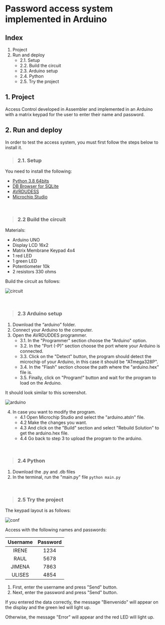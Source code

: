 # Password access system implemented in Arduino
## Index
1. Project
2. Run and deploy
   - 2.1. Setup
   - 2.2. Build the circuit
   - 2.3. Arduino setup
   - 2.4. Python
   - 2.5. Try the project 


## 1. Project 
Access Control developed in Assembler and implemented in an Arduino with a matrix keypad for the user to enter their name and password.

## 2. Run and deploy
In order to test the access system, you must first follow the steps below to install it.

> ### 2.1. Setup
You need to install the following:
* [Python 3.8 64bits](https://www.python.org/downloads/)
* [DB Browser for SQLite](https://sqlitebrowser.org/dl/)
* [AVRDUDESS](https://github.com/IreneLopezM/Password-access-system-implemented-in-Arduino/raw/main/setup-AVRDUDESS-2.4.exe)
* [Microchip Studio](https://www.microchip.com/en-us/tools-resources/develop/microchip-studio#Downloads)

<br>

> ### 2.2 Build the circuit
Materials:
* Arduino UNO
* Display LCD 16x2
* Matrix Membrane Keypad 4x4
* 1 red LED
* 1 green LED
* Potentiometer 10k
* 2 resistors 330 ohms 

Build the circuit as follows:

![circuit](https://user-images.githubusercontent.com/107958147/221370532-595e8fca-23ef-4cf1-a3ca-a7515763cca8.JPG)

<br>

> ### 2.3 Arduino setup 
1. Download the “arduino” folder.
2. Connect your Arduino to the computer.
3. Open the AVRDUDDES programmer.
   - 3.1. In the "Programmer" section choose the "Arduino" option.
   - 3.2. In the "Port (-P)" section choose the port where your Arduino is connected.
   - 3.3. Click on the "Detect" button, the program should detect the microchip of your Arduino, in this case it should be "ATmega328P".
   - 3.4. In the "Flash" section choose the path where the "arduino.hex" file is.
   - 3.5. Finally, click on "Program!" button and wait for the program to load on the Arduino.

It should look similar to this screenshot.

![arduino](https://user-images.githubusercontent.com/107958147/221370524-4b6879d2-1550-42c9-9289-6f68f52075d5.JPG)

4. In case you want to modify the program.
   - 4.1 Open Microchip Studio and select the "arduino.atsln" file.
   - 4.2 Make the changes you want.
   - 4.3 And click on the "Build" section and select "Rebuild Solution" to get the arduino.hex file.
   - 4.4 Go back to step 3 to upload the program to the arduino.

<br>

> ### 2.4 Python
1. Download the .py and .db files 
2. In the terminal, run the "main.py" file `python main.py`

<br>

> ### 2.5 Try the project
The keypad layout is as follows:

![conf](https://user-images.githubusercontent.com/107958147/221371524-3d293e17-b5f3-4180-9a79-9a6001cdf269.JPG)

Access with the following names and passwords:

| Username | Password |
|  :---:   |  :---:   |
|  IRENE   |   1234   |
|   RAUL   |   5678   |
|  JIMENA  |   7863   |
|  ULISES  |   4854   |

1.	First, enter the username and press "Send" button.
2.	Next, enter the password and press "Send" button.

If you entered the data correctly, the message "Bienvenido" will appear on the display and the green led will light up.

Otherwise, the message "Error" will appear and the red LED will light up.

